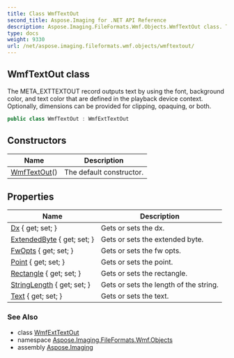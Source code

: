 ```yaml
---
title: Class WmfTextOut
second_title: Aspose.Imaging for .NET API Reference
description: Aspose.Imaging.FileFormats.Wmf.Objects.WmfTextOut class. The META_EXTTEXTOUT record outputs text by using the font background color and text color that are defined in the playback device context. Optionally dimensions can be provided for clipping opaquing or both
type: docs
weight: 9330
url: /net/aspose.imaging.fileformats.wmf.objects/wmftextout/
---
```

## WmfTextOut class

The META_EXTTEXTOUT record outputs text by using the font, background color, and text color that are defined in the playback device context. Optionally, dimensions can be provided for clipping, opaquing, or both.

```csharp
public class WmfTextOut : WmfExtTextOut
```

## Constructors

| Name | Description |
| --- | --- |
| [WmfTextOut](wmftextout/)() | The default constructor. |

## Properties

| Name | Description |
| --- | --- |
| [Dx](../../aspose.imaging.fileformats.wmf.objects/wmfexttextout/dx/) { get; set; } | Gets or sets the dx. |
| [ExtendedByte](../../aspose.imaging.fileformats.wmf.objects/wmfexttextout/extendedbyte/) { get; set; } | Gets or sets the extended byte. |
| [FwOpts](../../aspose.imaging.fileformats.wmf.objects/wmfexttextout/fwopts/) { get; set; } | Gets or sets the fw opts. |
| [Point](../../aspose.imaging.fileformats.wmf.objects/wmfpointobject/point/) { get; set; } | Gets or sets the point. |
| [Rectangle](../../aspose.imaging.fileformats.wmf.objects/wmfexttextout/rectangle/) { get; set; } | Gets or sets the rectangle. |
| [StringLength](../../aspose.imaging.fileformats.wmf.objects/wmfexttextout/stringlength/) { get; set; } | Gets or sets the length of the string. |
| [Text](../../aspose.imaging.fileformats.wmf.objects/wmfexttextout/text/) { get; set; } | Gets or sets the text. |

### See Also

* class [WmfExtTextOut](../wmfexttextout/)
* namespace [Aspose.Imaging.FileFormats.Wmf.Objects](../../aspose.imaging.fileformats.wmf.objects/)
* assembly [Aspose.Imaging](../../)


